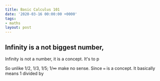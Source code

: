 ```yaml
---
title: Basic Calculus 101
date: '2020-03-16 00:00:00 +0000'
tags:
- maths
layout: post
---
```


## Infinity is a not biggest number,

Infinity is not a number, it is a concept. It's to p

So unlike 1/2, 1/3, 1/5; 1/∞ make no sense. Since `∞` is a concept. It basically means 1 divided by 
